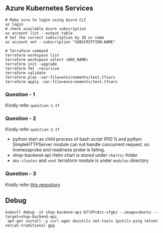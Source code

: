## Azure Kubernetes Services
```shell
# Make sure to login using Azure CLI
az login
# check available Azure subscription
az account list --output table
# Set the correct subscription by ID or name
az account set --subscription "SUBSCRIPTION-NAME"
```


```shell
# Terraform command
terraform workspace list
terraform workspace select <ENV_NAME>
terraform init -upgrade
terraform fmt -recurisve
terraform validate
terraform plan -var-file=environments/test.tfvars
terraform apply -var-file=environments/test.tfvars
```

### Question - 1
Kindly refer `question-1.tf`

### Question - 2
Kindly refer `question-2.tf`
* python start as child process of bash script (PID 1) and pythpn SimpleHTTPServer module can not handle concurrent request. so livenessprobe and readiness probe is failing.
* shop-backend-api Helm chart is stored under `charts/` folder
* `aks-cluster` and `vnet` terraform module is under `modules` directory

### Question - 3
Kindly refer [this repository](https://github.com/ankitcharolia/log-analysis)


## Debug
```shell
kubectl debug -it shop-backend-api-b77dfc8cc-vfgkz --image=ubuntu --target=shop-backend-api
 apt-get install -y curl wget dnsutils net-tools iputils-ping telnet netcat-traditional gpg
```